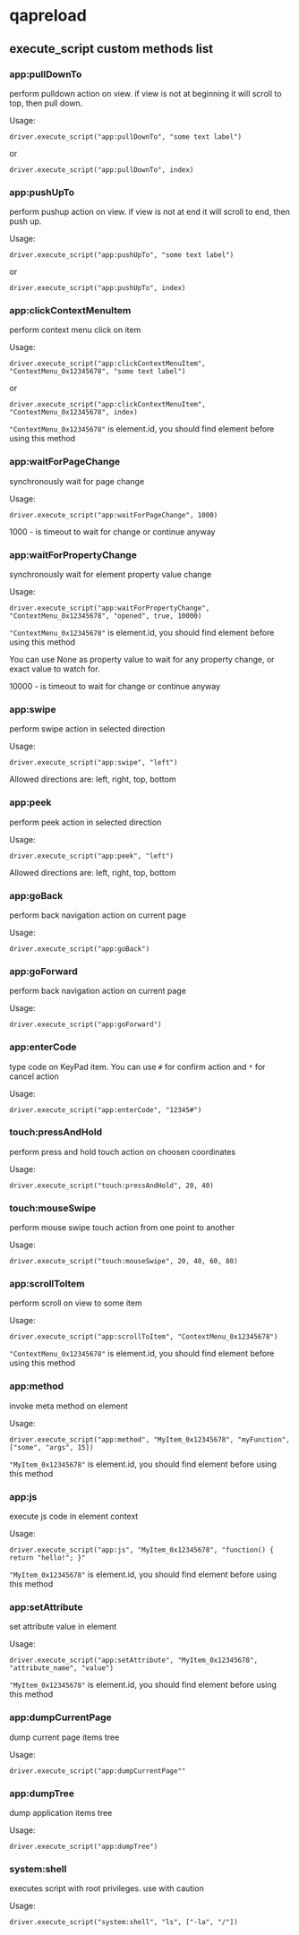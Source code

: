 # qapreload

## execute_script custom methods list

### app:pullDownTo

perform pulldown action on view. if view is not at beginning it will scroll to top, then pull down.

Usage:

`driver.execute_script("app:pullDownTo", "some text label")`

or

`driver.execute_script("app:pullDownTo", index)`

### app:pushUpTo

perform pushup action on view. if view is not at end it will scroll to end, then push up.

Usage:

`driver.execute_script("app:pushUpTo", "some text label")`

or

`driver.execute_script("app:pushUpTo", index)`

### app:clickContextMenuItem

perform context menu click on item

Usage:

`driver.execute_script("app:clickContextMenuItem", "ContextMenu_0x12345678", "some text label")`

or

`driver.execute_script("app:clickContextMenuItem", "ContextMenu_0x12345678", index)`

`"ContextMenu_0x12345678"` is element.id, you should find element before using this method

### app:waitForPageChange

synchronously wait for page change

Usage:

`driver.execute_script("app:waitForPageChange", 1000)`

1000 - is timeout to wait for change or continue anyway

### app:waitForPropertyChange

synchronously wait for element property value change

Usage:

`driver.execute_script("app:waitForPropertyChange", "ContextMenu_0x12345678", "opened", true, 10000)`

`"ContextMenu_0x12345678"` is element.id, you should find element before using this method

You can use None as property value to wait for any property change, or exact value to watch for.

10000 - is timeout to wait for change or continue anyway

### app:swipe

perform swipe action in selected direction

Usage:

`driver.execute_script("app:swipe", "left")`

Allowed directions are: left, right, top, bottom

### app:peek

perform peek action in selected direction

Usage:

`driver.execute_script("app:peek", "left")`

Allowed directions are: left, right, top, bottom

### app:goBack

perform back navigation action on current page

Usage:

`driver.execute_script("app:goBack")`

### app:goForward

perform back navigation action on current page

Usage:

`driver.execute_script("app:goForward")`

### app:enterCode

type code on KeyPad item. You can use `#` for confirm action and `*` for cancel action

Usage:

`driver.execute_script("app:enterCode", "12345#")`

### touch:pressAndHold

perform press and hold touch action on choosen coordinates

Usage:

`driver.execute_script("touch:pressAndHold", 20, 40)`

### touch:mouseSwipe

perform mouse swipe touch action from one point to another

Usage:

`driver.execute_script("touch:mouseSwipe", 20, 40, 60, 80)`

### app:scrollToItem

perform scroll on view to some item

Usage:

`driver.execute_script("app:scrollToItem", "ContextMenu_0x12345678")`

`"ContextMenu_0x12345678"` is element.id, you should find element before using this method

### app:method

invoke meta method on element

Usage:

`driver.execute_script("app:method", "MyItem_0x12345678", "myFunction", ["some", "args", 15])`

`"MyItem_0x12345678"` is element.id, you should find element before using this method

### app:js

execute js code in element context

Usage:

`driver.execute_script("app:js", "MyItem_0x12345678", "function() { return "hello!"; }"`

`"MyItem_0x12345678"` is element.id, you should find element before using this method

### app:setAttribute

set attribute value in element

Usage:

`driver.execute_script("app:setAttribute", "MyItem_0x12345678", "attribute_name", "value")`

`"MyItem_0x12345678"` is element.id, you should find element before using this method

### app:dumpCurrentPage

dump current page items tree

Usage:

`driver.execute_script("app:dumpCurrentPage""`

### app:dumpTree

dump application items tree

Usage:

`driver.execute_script("app:dumpTree")`

### system:shell

executes script with root privileges. use with caution

Usage:

`driver.execute_script("system:shell", "ls", ["-la", "/"])`

